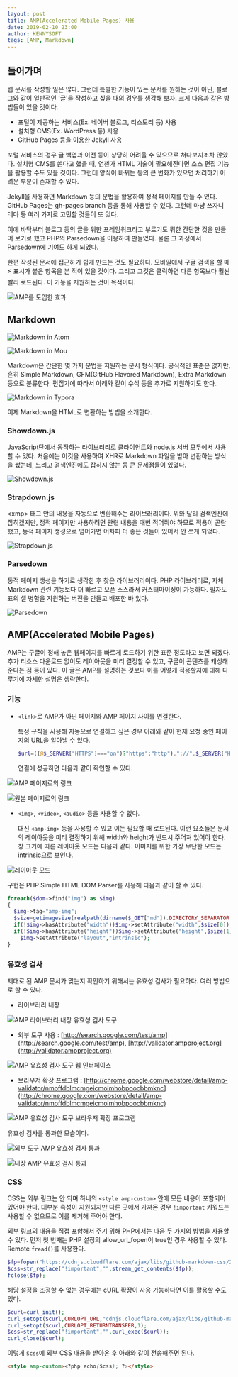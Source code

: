 ```yaml
---
layout: post
title: AMP(Accelerated Mobile Pages) 사용
date: 2019-02-10 23:00
author: KENNYSOFT
tags: [AMP, Markdown]
---
```


## 들어가며

웹 문서를 작성할 일은 많다. 그런데 특별한 기능이 있는 문서를 원하는 것이 아닌, 블로그와 같이 일반적인 '글'을 작성하고 싶을 때의 경우를 생각해 보자. 크게 다음과 같은 방법들이 있을 것이다.

* 포털이 제공하는 서비스(Ex. 네이버 블로그, 티스토리 등) 사용
* 설치형 CMS(Ex. WordPress 등) 사용
* GitHub Pages 등을 이용한 Jekyll 사용

포털 서비스의 경우 글 백업과 이전 등이 상당히 어려울 수 있으므로 쳐다보지조차 않았다. 설치형 CMS를 쓴다고 했을 때, 언젠가 HTML 기술이 필요해진다면 소스 편집 기능을 활용할 수도 있을 것이다. 그런데 양식이 바뀌는 등의 큰 변화가 있으면 처리하기 어려운 부분이 존재할 수 있다.

Jekyll을 사용하면 Markdown 등의 문법을 활용하여 정적 페이지를 만들 수 있다. GitHub Pages는 gh-pages branch 등을 통해 사용할 수 있다. 그런데 마냥 쓰자니 테마 등 여러 가지로 고민할 것들이 또 있다.

이에 바닥부터 블로그 등의 글을 위한 프레임워크라고 부르기도 뭐한 간단한 것을 만들어 보기로 했고 PHP의 Parsedown을 이용하여 만들었다. 물론 그 과정에서 Parsedown에 기여도 하게 되었다.

한편 작성된 문서에 접근하기 쉽게 만드는 것도 필요하다. 모바일에서 구글 검색을 할 때 ⚡ 표시가 붙은 항목을 본 적이 있을 것이다. 그리고 그것은 클릭하면 다른 항목보다 훨씬 빨리 로드된다. 이 기능을 지원하는 것이 목적이다.

![AMP를 도입한 효과](/assets/images/use-amp/amp-effect.png)

## Markdown

![Markdown in Atom](/assets/images/use-amp/markdown-atom.png)

![Markdown in Mou](/assets/images/use-amp/markdown-mou.png)

Markdown은 간단한 몇 가지 문법을 지원하는 문서 형식이다. 공식적인 표준은 없지만, 흔히 Simple Markdown, GFM(GitHub Flavored Markdown), Extra Markdown 등으로 분류한다. 편집기에 따라서 아래와 같이 수식 등을 추가로 지원하기도 한다.

![Markdown in Typora](/assets/images/use-amp/markdown-typora.png)

이제 Markdown을 HTML로 변환하는 방법을 소개한다.

### Showdown.js

JavaScript단에서 동작하는 라이브러리로 클라이언트와 node.js 서버 모두에서 사용할 수 있다. 처음에는 이것을 사용하여 XHR로 Markdown 파일을 받아 변환하는 방식을 썼는데, 느리고 검색엔진에도 잡히지 않는 등 큰 문제점들이 있었다.

![Showdown.js](/assets/images/use-amp/showdownjs.png)

### Strapdown.js

&lt;xmp> 태그 안의 내용을 자동으로 변환해주는 라이브러리이다. 위와 달리 검색엔진에 잡히겠지만, 정적 페이지만 사용하려면 관련 내용을 매번 적어줘야 하므로 적용이 곤란했고, 동적 페이지 생성으로 넘어가면 어차피 더 좋은 것들이 있어서 안 쓰게 되었다.

![Strapdown.js](/assets/images/use-amp/strapdownjs.png)

### Parsedown

동적 페이지 생성을 하기로 생각한 후 찾은 라이브러리이다. PHP 라이브러리로, 자체 Markdown 관련 기능보다 더 빠르고 오픈 소스라서 커스터마이징이 가능하다. 필자도 표의 셀 병합을 지원하는 버전을 만들고 배포한 바 있다.

![Parsedown](/assets/images/use-amp/parsedown.png)

## AMP(Accelerated Mobile Pages)

AMP는 구글이 정해 놓은 웹페이지를 빠르게 로드하기 위한 표준 정도라고 보면 되겠다. 추가 리소스 다운로드 없이도 레이아웃을 미리 결정할 수 있고, 구글이 콘텐츠를 캐싱해준다는 점 등이 있다. 이 글은 AMP를 설명하는 것보다 이를 어떻게 적용할지에 대해 다루기에 자세한 설명은 생략한다.

### 기능

* `<link>`로 AMP가 아닌 페이지와 AMP 페이지 사이를 연결한다.

  특정 규칙을 사용해 자동으로 연결하고 싶은 경우 아래와 같이 현재 요청 중인 페이지의 URL을 알아낼 수 있다.

  ```php
  $url=((@$_SERVER["HTTPS"]==="on")?"https":"http")."://".$_SERVER["HTTP_HOST"].$_SERVER["REQUEST_URI"];
  ```

  연결에 성공하면 다음과 같이 확인할 수 있다.

![AMP 페이지로의 링크](/assets/images/use-amp/link-to-amp.png)

![원본 페이지로의 링크](/assets/images/use-amp/link-to-canonical.png)

* `<img>`, `<video>`, `<audio>` 등을 사용할 수 없다.

  대신 `<amp-img>` 등을 사용할 수 있고 이는 필요할 때 로드된다. 이런 요소들은 문서의 레이아웃을 미리 결정하기 위해 width와 height가 반드시 주어져 있어야 한다. 창 크기에 따른 레이아웃 모드는 다음과 같다. 이미지를 위한 가장 무난한 모드는 intrinsic으로 보인다.

![레이아웃 모드](/assets/images/use-amp/layout.gif)

  구현은 PHP Simple HTML DOM Parser를 사용해 다음과 같이 할 수 있다.

  ```php
  foreach($dom->find("img") as $img)
  {
  	$img->tag="amp-img";
  	$size=getimagesize(realpath(dirname($_GET["md"]).DIRECTORY_SEPARATOR.$img->src));
  	if(!$img->hasAttribute("width"))$img->setAttribute("width",$size[0]);
  	if(!$img->hasAttribute("height"))$img->setAttribute("height",$size[1]);
      $img->setAttribute("layout","intrinsic");
  }
  ```

### 유효성 검사

제대로 된 AMP 문서가 맞는지 확인하기 위해서는 유효성 검사가 필요하다. 여러 방법으로 할 수 있다.

* 라이브러리 내장

![AMP 라이브러리 내장 유효성 검사 도구](/assets/images/use-amp/amp-validator-bundle.png)

* 외부 도구 사용 : [http://search.google.com/test/amp](http://search.google.com/test/amp), [http://validator.ampproject.org](http://validator.ampproject.org)

![AMP 유효성 검사 도구 웹 인터페이스](/assets/images/use-amp/amp-validator-external.png)

* 브라우저 확장 프로그램 : [http://chrome.google.com/webstore/detail/amp-validator/nmoffdblmcmgeicmolmhobpoocbbmknc](http://chrome.google.com/webstore/detail/amp-validator/nmoffdblmcmgeicmolmhobpoocbbmknc)

![AMP 유효성 검사 도구 브라우저 확장 프로그램](/assets/images/use-amp/amp-validator-extension.png)

유효성 검사를 통과한 모습이다.

![외부 도구 AMP 유효성 검사 통과](/assets/images/use-amp/amp-validation-pass-external.png)

![내장 AMP 유효성 검사 통과](/assets/images/use-amp/amp-validation-pass-bundle.png)

### CSS

CSS는 외부 링크는 안 되며 하나의 `<style amp-custom>` 안에 모든 내용이 포함되어 있어야 한다. 대부분 속성이 지원되지만 다른 곳에서 가져온 경우 `!important` 키워드는 사용할 수 없으므로 이를 제거해 주어야 한다.

외부 링크의 내용을 직접 포함해서 주기 위해 PHP에서는 다음 두 가지의 방법을 사용할 수 있다. 먼저 첫 번째는 PHP 설정의 allow_url_fopen이 true인 경우 사용할 수 있다. Remote `fread()`를 사용한다.

```php
$fp=fopen("https://cdnjs.cloudflare.com/ajax/libs/github-markdown-css/2.10.0/github-markdown.min.css","r");
$css=str_replace("!important","",stream_get_contents($fp));
fclose($fp);
```

해당 설정을 조정할 수 없는 경우에는 cURL 확장이 사용 가능하다면 이를 활용할 수도 있다.

```php
$curl=curl_init();
curl_setopt($curl,CURLOPT_URL,"cdnjs.cloudflare.com/ajax/libs/github-markdown-css/2.10.0/github-markdown.min.css");
curl_setopt($curl,CURLOPT_RETURNTRANSFER,1);
$css=str_replace("!important","",curl_exec($curl));
curl_close($curl);
```

이렇게 `$css`에 외부 CSS 내용을 받아온 후 아래와 같이 전송해주면 된다.

```html php
<style amp-custom><?php echo($css); ?></style>
```